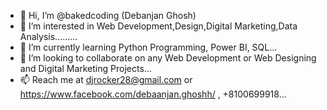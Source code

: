- 👋 Hi, I’m @bakedcoding (Debanjan Ghosh)
- 👀 I’m interested in Web Development,Design,Digital Marketing,Data Analysis.........
- 🌱 I’m currently learning Python Programming, Power BI, SQL...
- 💞️ I’m looking to collaborate on any Web Development or Web Designing and Digital Marketing Projects...
- 📫 Reach me at djrocker28@gmail.com or https://www.facebook.com/debaanjan.ghoshh/ , +8100699918...

<!---
bakedcoding/bakedcoding is a ✨ special ✨ repository because its `README.md` (this file) appears on your GitHub profile.
You can click the Preview link to take a look at your changes.
--->
